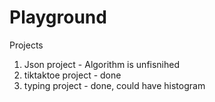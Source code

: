 # Playground

Projects
1. Json project - Algorithm is unfisnihed 
2. tiktaktoe project - done
3. typing project - done, could have histogram
